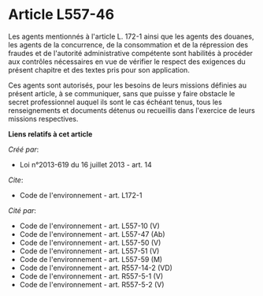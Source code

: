 # Article L557-46

Les agents mentionnés à l'article L. 172-1 ainsi que les agents des douanes, les agents de la concurrence, de la consommation
et de la répression des fraudes et de l'autorité administrative compétente sont habilités à procéder aux contrôles
nécessaires en vue de vérifier le respect des exigences du présent chapitre et des textes pris pour son application. 

Ces agents sont autorisés, pour les besoins de leurs missions définies au présent article, à se communiquer, sans que puisse
y faire obstacle le secret professionnel auquel ils sont le cas échéant tenus, tous les renseignements et documents détenus
ou recueillis dans l'exercice de leurs missions respectives.

**Liens relatifs à cet article**

_Créé par_:

  - Loi n°2013-619 du 16 juillet 2013 - art. 14

_Cite_:

  - Code de l'environnement - art. L172-1

_Cité par_:

  - Code de l'environnement - art. L557-10 (V)
  - Code de l'environnement - art. L557-47 (Ab)
  - Code de l'environnement - art. L557-50 (V)
  - Code de l'environnement - art. L557-51 (V)
  - Code de l'environnement - art. L557-59 (M)
  - Code de l'environnement - art. R557-14-2 (VD)
  - Code de l'environnement - art. R557-5-1 (V)
  - Code de l'environnement - art. R557-5-2 (V)
